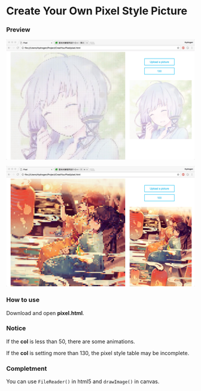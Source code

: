 # Create Your Own Pixel Style Picture

### Preview

![pixel_1](pixel_1.png)

![pixel_2](pixel_2.png)

### How to use

Download and open __pixel.html__.

### Notice

If the __col__ is less than 50, there are some animations.

If the __col__ is setting more than 130, the pixel style table may be incomplete.

### Completment

You can use `FileReader()` in html5 and `drawImage()` in canvas.
